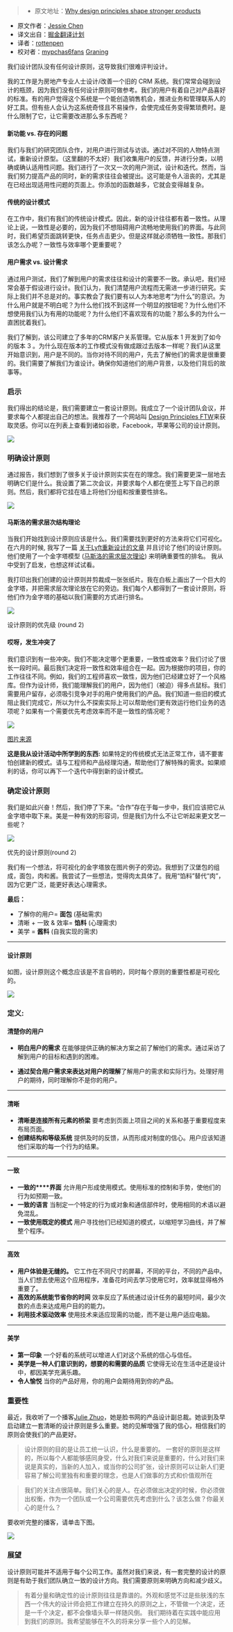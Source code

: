 > * 原文地址：[Why design principles shape stronger products](https://uxdesign.cc/why-design-principles-shape-stronger-products-ae677bdd831b#.20fz1utbj)
* 原文作者：[Jessie Chen](https://uxdesign.cc/@lovejessiecat)
* 译文出自：[掘金翻译计划](https://github.com/xitu/gold-miner)
* 译者：[rottenpen](https://github.com/rottenpen)
* 校对者：[mypchas6fans](https://github.com/mypchas6fans) [Graning](https://github.com/Graning)






我们设计团队没有任何设计原则，这导致我们很难评判设计。

我的工作是为房地产专业人士设计/改善一个旧的 CRM 系统。我们常常会碰到设计的瓶颈，因为我们没有任何设计原则可做参考。我们的用户有着自己对产品喜好的标准。有的用户觉得这个系统是一个能创造销售机会，推进业务和管理联系人的好工具。但有些人会认为这系统奇怪且不易操作，会使完成任务变得繁琐费时。是什么限制了它，让它需要改进那么多东西呢？

#### 新功能 vs. 存在的问题

我们与我们的研究团队合作，对用户进行测试与访谈。通过对不同的人物特点测试，重新设计原型。（这里翻的不太好）我们收集用户的反馈，并进行分类，以明确或确认适用性问题。我们进行了一次又一次的用户测试，设计和迭代。然而，当我们努力提高产品的同时，新的需求往往会被提出。这可能是令人沮丧的，尤其是在已经出现适用性问题的页面上。你添加的函数越多，它就会变得越复杂。

#### 传统的设计模式

在工作中，我们有我们的传统设计模式。因此，新的设计往往都有着一致性。从理论上说，一致性是必要的，因为我们不想阻碍用户流畅地使用我们的界面。与此同时，我们希望页面跳转更快，任务点击更少。但是这样就必须牺牲一致性。那我们该怎么办呢？一致性与效率哪个更重要呢？

#### 用户需求 vs. 设计需求

通过用户测试，我们了解到用户的需求往往和设计的需要不一致。承认吧，我们经常会基于假设进行设计。我们认为，我们清楚用户流程而无需进一步进行研究。实际上我们并不总是对的。事实教会了我们要有以人为本地思考“为什么”的意识。为什么用户就是不明白呢？为什么他们找不到这样一个明显的按钮呢？为什么他们不想使用我们认为有用的功能呢？为什么他们不喜欢现有的功能？那么多的为什么一直困扰着我们。

我们了解到，该公司建立了多年的CRM客户关系管理。它从版本 1 开发到了如今的版本 3 。为什么现在版本的工作模式没有做成跟过去版本一样呢？我们从这里开始意识到，用户是不同的。当你对待不同的用户，先去了解他们的需求是很重要的。我们需要了解我们为谁设计。确保你知道他们的用户背景，以及他们背后的故事等。

### 启示

我们得出的结论是，我们需要建立一套设计原则。我成立了一个设计团队会议，并要求每个人都提出自己的想法。我推荐了一个网站叫 [Design Principles FTW](http://www.designprinciplesftw.com/)来获取灵感。你可以在列表上查看到诸如谷歌，Facebook，苹果等公司的设计原则。




![](http://ac-Myg6wSTV.clouddn.com/a13b7b74f03349e04055.png)







### 明确设计原则

通过报告，我们想到了很多关于设计原则实实在在的理念。我们需要更深一层地去明确它们是什么。我设置了第二次会议，并要求每个人都在便签上写下自己的原则。然后，我们都将它挂在墙上将他们分组和按重要性排名。




![](http://ac-Myg6wSTV.clouddn.com/f6d978f0db09b523a34c.jpeg)







#### 马斯洛的需求层次结构理论

当我们开始找到设计原则应该是什么。我们需要找到更好的方法来将它们可视化。 在六月的时候, 我写了一篇 [关于Lyft重新设计的文章](https://uxdesign.cc/lyft-re-design-case-study-3df099c0ce45#.x9kc0h6om) 并且讨论了他们的设计原则。 他们使用了一个金字塔模型 ([马斯洛的需求层次理论](http://www.simplypsychology.org/maslow.html)) 来明确重要性的排名。 我从中受到了启发，也想这样试试看。

我打印出我们创建的设计原则并剪裁成一张张纸片。我在白板上画出了一个巨大的金字塔，并把需求层次理论放在它的旁边。我们每个人都得到了一套设计原则，将他们作为金字塔的基础以我们需要的方式进行排名。



![](http://ac-Myg6wSTV.clouddn.com/f15e77f06b873f017603.jpeg)



设计原则的优先级 (round 2)



#### 哎呀，发生冲突了

我们意识到有一些冲突。我们不能决定哪个更重要，一致性或效率？我们讨论了很长一段时间。最后我们决定将一致性和效率组合在一起。因为根据你的项目，你的工作往往不同。例如，我们的工程师喜欢一致性，因为他们已经建立好了一个风格库。但作为设计师，我们能理解我们的用户，因为他们（被迫）得多点鼠标。我们需要用户留存，必须吸引竞争对手的用户使用我们的产品。我们知道一些旧的模式阻止我们完成它，所以为什么不探索实际上可以帮助他们更有效运行他们业务的选项呢？如果有一个需要优先考虑效率而不是一致性的情况呢？





![](http://ac-Myg6wSTV.clouddn.com/2d074f803563186941ce.jpeg)



[图片来源](http://ccwatraining.org/avoiding-conflict-is-not-the-goal-resolving-conflict-is/)



**这是我从设计活动中所学到的东西:** 如果特定的传统模式无法正常工作，请不要害怕创建新的模式。请与工程师和产品经理沟通，帮助他们了解特殊的需求。如果顺利的话，你可以再下一个迭代中得到新的设计模式。

### 确定设计原则

我们是如此兴奋！然后，我们停了下来。“合作”存在于每一步中，我们应该把它从金字塔中取下来。美是一种有效的形容词，但是我们为什么不让它听起来更文艺一些呢？





![](http://ac-Myg6wSTV.clouddn.com/6be67aa77b71124cc69e.jpeg)



优先的设计原则(round 2)



我们有一个想法，将可视化的金字塔放在图片例子的旁边。我想到了汉堡包的组成，面包，肉和酱。我尝试了一些想法，觉得肉太具体了。我用“馅料”替代“肉”，因为它更广泛，能更好表达心理需求。

**最后：**

*   了解你的用户= **面包** (基础需求)
*   清晰 + 一致 & 效率= **馅料** (心理需求)
*   美学 = **酱料** (自我实现的需求)







* * *







#### 设计原则

如图，设计原则这个概念应该是不言自明的，同时每个原则的重要性都是可视化的。





![](http://ac-Myg6wSTV.clouddn.com/dd597a25d6cbeed4d22f.png)







### 定义:

#### 清楚你的用户


*   **明白用户的需求** 在能够提供正确的解决方案之前了解他们的需求。通过采访了解到用户的目标和遇到的困难。

*   **通过契合用户需求来表达对用户的理解**了解用户的需求和实际行为。处理好用户的期待，同时理解你不是你的用户。









* * *







#### 清晰

*   **清晰是连接所有元素的桥梁** 要考虑到页面上项目之间的关系和基于重要程度来布局页面。
*   **创建结构和等级系统** 提供及时的反馈，从而形成对制度的信心。用户应该知道他们采取的每一个行为的结果。











* * *







#### 一致

*   **一致的****界面**  允许用户形成使用模式。使用标准的控制和手势，使他们的行为如预期一致。
*   **一致的语言** 当制定一个特定的行为或对象和通信部件时，使用相同的术语以避免混乱。
*   **一致使用既定的模式** 用户寻找他们已经知道的模式，以缩短学习曲线，并了解整个程序。 











* * *







#### 高效

*   **用户体验是无缝的。** 它工作在不同尺寸的屏幕，不同的平台，不同的产品中。当人们想去使用这个应用程序，准备花时间去学习使用它时，效率就显得格外重要了。
*   **高效的系统能节省你的时间** 效率反应了系统通过设计任务的最短时间，最少次数的点击来达成用户目的的能力。
*   **利用技术驱动效率** 使用技术来适应现需的功能，而不是让用户适应电脑。











* * *







#### 美学


*   **第一印象** 一个好看的系统可以增进人们对这个系统的信心与信任。
*   **美学是一种人们意识到的，想要的和需要的品质** 它使得无论在生活中还是设计中，都因美学充满乐趣。
*   **令人愉悦** 当你的产品好用，你的用户会期待用到你的产品。

### 重要性

最近，我收听了一个播客[Julie Zhuo](https://medium.com/u/b8a4e5ae7490)，她是脸书网的产品设计副总裁。她谈到及早启动建立一套清晰的设计原则是多么重要。她的见解增强了我的信心，相信我们的原则会使我们的产品更好。
> 设计原则的目的是让员工统一认识，什么是重要的。
> 一套好的原则是这样的，所以每个人都能够感同身受，什么对我们来说是重要的，什么对我们来说是真实的，当新的人加入，或当你的公司扩张，设计原则可以让新人们更容易了解公司里独有和重要的理念，也是人们做事的方式和价值观所在

>  我们的关注点很简单。我们关心的是人。在必须做出决定的时候，你必须做出权衡，作为一个团队或一个公司需要优先考虑到什么？该怎么做？你最关心的是什么？

要收听完整的播客，请单击下图。

[![](https://i1.sndcdn.com/artworks-000166652068-8clzcy-t500x500.jpg)](https://w.soundcloud.com/player/?referrer=https%3A%2F%2Fuxdesign.cc%2Fmedia%2Fd1a2603d7df6acc2f23c9b9f9c7cf402%3FmaxWidth%3D500&show_artwork=true&url=http%3A%2F%2Fapi.soundcloud.com%2Ftracks%2F268298285)

### 展望
设计原则可能并不适用于每个公司工作。虽然对我们来说，有一套完整的设计的原则是有助于我们团队确立一致的设计方向。我们需要原则来明确方向和减少歧义。
>有着分量和确定性的设计原则往往是靠谱的。外观和感觉不过是些肤浅的东西一个伟大的设计师会把工作建立在持久的原则之上，不管做一个决定，还是一千个决定，都不会像墙头草一样随风倒。
我们期待着在实践中能应用到我们的原则。我希望能够在不久的将来分享一些个人的见解。
